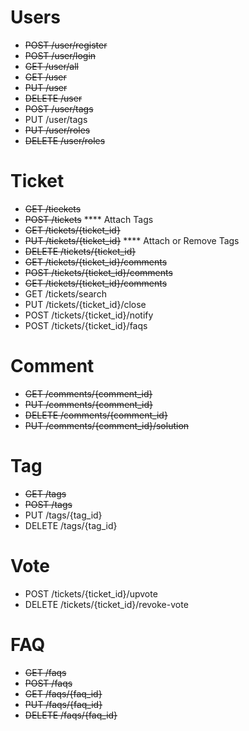 # Users

* ~~POST /user/register~~
* ~~POST /user/login~~
* ~~GET /user/all~~
* ~~GET /user~~
* ~~PUT /user~~
* ~~DELETE /user~~
* ~~POST /user/tags~~
* PUT /user/tags
* ~~PUT /user/roles~~
* ~~DELETE /user/roles~~

# Ticket
* ~~GET /ticekets~~
* ~~POST /tickets~~    **** Attach Tags
* ~~GET /tickets/{ticket_id}~~
* ~~PUT /tickets/{ticket_id}~~    **** Attach or Remove Tags
* ~~DELETE /tickets/{ticket_id}~~
* ~~GET /tickets/{ticket_id}/comments~~
* ~~POST /tickets/{ticket_id}/comments~~
* ~~GET /tickets/{ticket_id}/comments~~
* GET /tickets/search
* PUT /tickets/{ticket_id}/close
* POST /tickets/{ticket_id}/notify
* POST /tickets/{ticket_id}/faqs

# Comment
* ~~GET /comments/{comment_id}~~
* ~~PUT /comments/{comment_id}~~
* ~~DELETE /comments/{comment_id}~~
* ~~PUT /comments/{comment_id}/solution~~

# Tag
* ~~GET /tags~~
* ~~POST /tags~~
* PUT /tags/{tag_id}
* DELETE /tags/{tag_id}

# Vote
* POST /tickets/{ticket_id}/upvote
* DELETE /tickets/{ticket_id}/revoke-vote

# FAQ
* ~~GET /faqs~~
* ~~POST /faqs~~
* ~~GET /faqs/{faq_id}~~
* ~~PUT /faqs/{faq_id}~~
* ~~DELETE /faqs/{faq_id}~~
